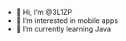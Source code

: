 - 👋 Hi, I’m @3L1ZP
- 👀 I’m interested in mobile apps
- 🌱 I’m currently learning Java

<!---
3L1ZP/3L1ZP is a ✨ special ✨ repository because its `README.md` (this file) appears on your GitHub profile.
You can click the Preview link to take a look at your changes.
--->
